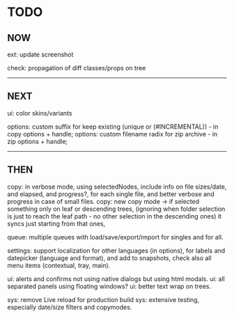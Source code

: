 # TODO

## NOW
ext: update screenshot

check: propagation of diff classes/props on tree

---

## NEXT
ui: color skins/variants

options: custom suffix for keep existing (unique or (#INCREMENTAL)) - in copy options + handle;
options: custom filename radix for zip archive - in zip options + handle;

---

## THEN
copy: in verbose mode, using selectedNodes, include info on file sizes/date, and elapsed, and progress?, for each single file,
      and better verbose and progress in case of small files.
copy: new copy mode -> if selected something only on leaf or descending trees,
      (ignoring when folder selection is just to reach the leaf path - no other selection in the descending ones) it syncs just starting from that ones,

queue: multiple queues with load/save/export/import for singles and for all.

settings: support localization for other languages (in options), for labels and datepicker (language and format),
          and add to snapshots,
          check also all menu items (contextual, tray, main).

ui: alerts and confirms not using native dialogs but using html modals.
ui: all separated panels using floating windows?
ui: better text wrap on trees.

sys: remove Live reload for production build
sys: extensive testing, especially date/size filters and copymodes.


